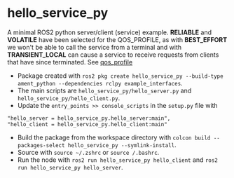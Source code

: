 # hello_service_py
A minimal ROS2 python server/client (service) example.
**RELIABLE** and **VOLATILE** have been selected for the QOS_PROFILE, as with **BEST_EFFORT** we won't be able to call the service from a terminal and with **TRANSIENT_LOCAL** can cause a service to receive requests from clients that have since terminated. See [qos_profile](https://docs.ros.org/en/rolling/Concepts/Intermediate/About-Quality-of-Service-Settings.html)

* Package created with `ros2 pkg create hello_service_py --build-type ament_python --dependencies rclpy example_interfaces`.
* The main scripts are `hello_service_py/hello_server.py` and `hello_service_py/hello_client.py`.
* Update the `entry_points >> console_scripts` in the `setup.py` file with
```
"hello_server = hello_service_py.hello_server:main",
"hello_client = hello_service_py.hello_client:main"
```
* Build the package from the workspace directory with `colcon build --packages-select hello_service_py --symlink-install`.
* Source with `source ~/.zshrc` or `source /.bashrc`.
* Run the node with `ros2 run hello_service_py hello_client` and `ros2 run hello_service_py hello_server`.